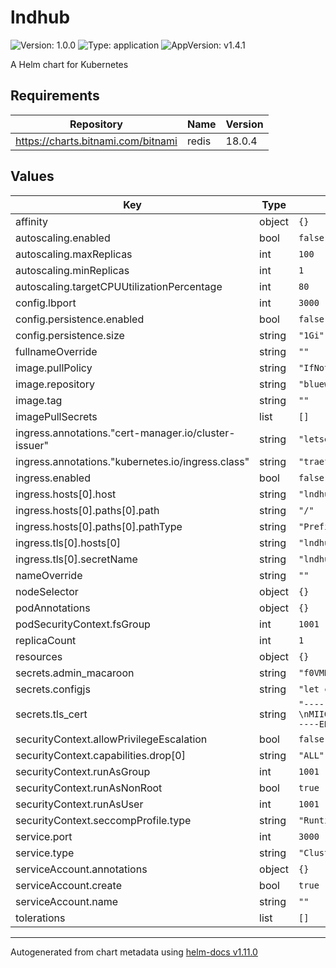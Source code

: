 # lndhub

![Version: 1.0.0](https://img.shields.io/badge/Version-1.0.0-informational?style=flat-square) ![Type: application](https://img.shields.io/badge/Type-application-informational?style=flat-square) ![AppVersion: v1.4.1](https://img.shields.io/badge/AppVersion-v1.4.1-informational?style=flat-square)

A Helm chart for Kubernetes

## Requirements

| Repository | Name | Version |
|------------|------|---------|
| https://charts.bitnami.com/bitnami | redis | 18.0.4 |

## Values

| Key | Type | Default | Description |
|-----|------|---------|-------------|
| affinity | object | `{}` |  |
| autoscaling.enabled | bool | `false` |  |
| autoscaling.maxReplicas | int | `100` |  |
| autoscaling.minReplicas | int | `1` |  |
| autoscaling.targetCPUUtilizationPercentage | int | `80` |  |
| config.lbport | int | `3000` |  |
| config.persistence.enabled | bool | `false` |  |
| config.persistence.size | string | `"1Gi"` |  |
| fullnameOverride | string | `""` |  |
| image.pullPolicy | string | `"IfNotPresent"` |  |
| image.repository | string | `"bluewalletorganization/lndhub"` |  |
| image.tag | string | `""` |  |
| imagePullSecrets | list | `[]` |  |
| ingress.annotations."cert-manager.io/cluster-issuer" | string | `"letsencrypt-production"` |  |
| ingress.annotations."kubernetes.io/ingress.class" | string | `"traefik-cert-manager"` |  |
| ingress.enabled | bool | `false` |  |
| ingress.hosts[0].host | string | `"lndhub.domain"` |  |
| ingress.hosts[0].paths[0].path | string | `"/"` |  |
| ingress.hosts[0].paths[0].pathType | string | `"Prefix"` |  |
| ingress.tls[0].hosts[0] | string | `"lndhub.domain"` |  |
| ingress.tls[0].secretName | string | `"lndhub-tls"` |  |
| nameOverride | string | `""` |  |
| nodeSelector | object | `{}` |  |
| podAnnotations | object | `{}` |  |
| podSecurityContext.fsGroup | int | `1001` |  |
| replicaCount | int | `1` |  |
| resources | object | `{}` |  |
| secrets.admin_macaroon | string | `"f0VMRgIBAQAAAAAAAAAAAAMAPgABAAAAILkAAAAAAABAAAAAAAAAADAvAgAAAAAAAAAAAEAAOAANAEAAHwAeAAYAAAAEAAAAQAAAAAAAAABAAAAAAAAAAEAAAAAAAAAA2AIAAAAAAADYAgAAAAAAAAgAAAAAAAAAAwAAAAQAAAAYAwAAAAAAABgDAAAAAAAAGAMAAAAAAAAcAAAAAAAAABwAAAAAAAAAAQAA\n"` |  |
| secrets.configjs | string | `"let config = {\n  enableUpdateDescribeGraph: false,\n  postRateLimit: 100,\n  rateLimit: 200,\n  forwardReserveFee: 0.01, // default 0.01\n  intraHubFee: 0.003, // default 0.003\n  bitcoind: {\n    rpc: 'http://login:password@1.1.1.1:8332/wallet/wallet.dat',\n  },\n  redis: {\n    port: 12914,\n    host: '1.1.1.1',\n    family: 4,\n    password: 'password',\n    db: 0,\n  },\n  lnd: {\n    url: '1.1.1.1:10009',\n    password: '',\n  },\n};\n\nif (process.env.CONFIG) {\n  console.log('using config from env');\n  config = JSON.parse(process.env.CONFIG);\n}\n"` |  |
| secrets.tls_cert | string | `"-----BEGIN CERTIFICATE-----\nMIIGtzCCBJ+gAwIBAgITMQC9BpthS0lQh6bAGQACAL0GmzANBgkqhkiG9w0BAQ0F\nADBRMRQwEgYKCZImiZPyLGQBGRYEY29ycDEXMBUGCgmSJomT8ixkARkWB3ZvZGFj\nb20xIDAeBgNVBAMTF3ZvZGFjb20tWkFNRFYwMTAyLVN1YkNBMB4XDTE5MTAyNjA1\nMzkyMFoXDTIxMTAyNTA1MzkyMFowgYIxCzAJBgNVBAYTAlpBMRYwFAYDVQQHEw1U\nZWNobm8gQ2VudHJlMR4wHAYDVQQKExVWb2RhY29tIEdyb3VwIExpbWl0ZWQxFjAU\nBgNVBAsTDUVudGVycHJpc2UgSVQxIzAhBgNVBAMMGioudGVzdC50Yy5vY3Audm9k\nYWNvbS5jb3JwMIIBIjANBgkqhkiG9w0BAQEFAAOCAQ8AMIIBCgKCAQEA05gK0S8l\nFgpUHv8l3ZEei3q5p5f3NWmkPcLE/1LGKP1+z1PXUW+GPDRdoCeQ4QJRtPU6y+vb\nGPQ7LZ8tvkeUOhk1eijVPQoEjJICkz/2OwMdURh5y5oEdo8t9JRHZpm8AhY+sNPT\ns++HO6flk5gV7yNAtHg8SRr6I5n73t9APYR7cSL5/hBIcH0XAcQiQOP/lPpVVuCn\nL4GCFV57zQ9XxylRDNkHF1eEQcyPygHNxV7RFDm5QguqfWoOniQFGJ9a5xjUl76F\nEoXXZvfqeYd3fh7oWdPprAXi7kr6AoPL1oNTmnct/DmXvozmJ6HQohAIOoKZS5TC\n7WgfgrNeTaumLQIDAQABo4ICVDCCAlAwJQYDVR0RBB4wHIIaKi50ZXN0LnRjLm9j\ncC52b2RhY29tLmNvcnAwHQYDVR0OBBYEFCzHNjPoi71JeT5xf7Bx+6Jm2EL4MB8G\nA1UdIwQYMBaAFJKA55EGPCoDKeGqPhvGiFRgznflMIHWBgNVHR8Egc4wgcswgcig\ngcWggcKGgb9sZGFwOi8vL0NOPXZvZGFjb20tWkFNRFYwMTAyLVN1YkNBLENOPXph\nbWR2MDEwMixDTj1DRFAsQ049UHVibGljJTIwS2V5JTIwU2VydmljZXMsQ049U2Vy\ndmljZXMsQ049Q29uZmlndXJhdGlvbixEQz1hZnJvb3QsREM9bmV0P2NlcnRpZmlj\nYXRlUmV2b2NhdGlvbkxpc3Q/YmFzZT9vYmplY3RDbGFzcz1jUkxEaXN0cmlidXRp\nb25Qb2ludDCByAYIKwYBBQUHAQEEgbswgbgwgbUGCCsGAQUFBzAChoGobGRhcDov\nLy9DTj12b2RhY29tLVpBTURWMDEwMi1TdWJDQSxDTj1BSUEsQ049UHVibGljJTIw\nS2V5JTIwU2VydmljZXMsQ049U2VydmljZXMsQ049Q29uZmlndXJhdGlvbixEQz1h\nZnJvb3QsREM9bmV0P2NBQ2VydGlmaWNhdGU/YmFzZT9vYmplY3RDbGFzcz1jZXJ0\naWZpY2F0aW9uQXV0aG9yaXR5MCEGCSsGAQQBgjcUAgQUHhIAVwBlAGIAUwBlAHIA\ndgBlAHIwCwYDVR0PBAQDAgWgMBMGA1UdJQQMMAoGCCsGAQUFBwMBMA0GCSqGSIb3\nDQEBDQUAA4ICAQCkvl22uohQDe5ek1oWP/uDD6Dr7fvTkwJJLxH7Odqi5g6YOARY\nhTeXEwQrj3ymsbsYvnvFCT5rRkxrYD2kkPBGVRyO2120QgQtANiwvTWXOMnTO+zt\nMV4HWhX/nfEH5ek5ekuPCYYnQViLHe2KBWdIpdPWm5dageO1ydj4pMc94oRIYOuT\n9yjO+pyx1ePq4sLfdK4BAI0zvjXtYYTS0gLP14lZcx8cxbaZHPGPsCHJQRZYkEzn\npB6hcuXMQGtMwsfa0h+bXSu7iJ3ic41CLH1dKPL7fv6sORv+KYxhjXi4Nil2EgWY\nYQGZWhlhNkwtoAKFixtAUzJQeseOc7Ku2gtSw/HVcVAi9yq6M6iDdyCx7mOnMY/1\nD71iOkEAfH1dkeYbkzVZqx+snaFtMhN2GA/AANi0V7wnb0LXxHLfpgGXcoFwpXv6\nh/Vld5vrrn1Zj4Q7zC/5uQb1y3ZmtEXECiXSTJJ2b/wr015lkPLLlN5UE20sh/Dg\nDF2U+KFdoT5fuWP4sPE4QFqF6q9Yw8GgPv8mcEwPWFiwcL+YmGZk9Tm3lfkazTLu\nqg0rMjkyF6QQYcmD4OiseoRt7G/48v+DcMcqkXnK6yNmrQ5fQ5CfnVD6wGpVDvXQ\ncEGXY7wT1qgQKK9AZjBbbDni0TSLSKTZ7denvLLzO07f3Zzz3OlD3Ph4MA==\n-----END CERTIFICATE-----\n"` |  |
| securityContext.allowPrivilegeEscalation | bool | `false` |  |
| securityContext.capabilities.drop[0] | string | `"ALL"` |  |
| securityContext.runAsGroup | int | `1001` |  |
| securityContext.runAsNonRoot | bool | `true` |  |
| securityContext.runAsUser | int | `1001` |  |
| securityContext.seccompProfile.type | string | `"RuntimeDefault"` |  |
| service.port | int | `3000` |  |
| service.type | string | `"ClusterIP"` |  |
| serviceAccount.annotations | object | `{}` |  |
| serviceAccount.create | bool | `true` |  |
| serviceAccount.name | string | `""` |  |
| tolerations | list | `[]` |  |

----------------------------------------------
Autogenerated from chart metadata using [helm-docs v1.11.0](https://github.com/norwoodj/helm-docs/releases/v1.11.0)
